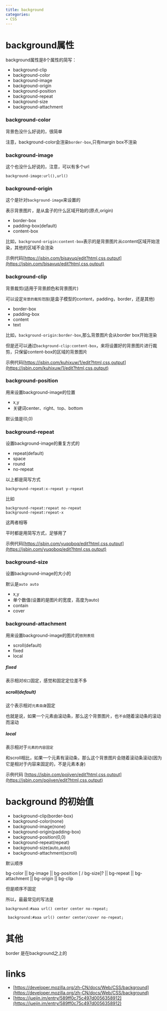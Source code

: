 ```yaml
---
title: background
categories: 
- CSS
---
```


# background属性

background属性是8个属性的简写：

- background-clip
- background-color
- background-image
- background-origin
- background-position
- background-repeat
- background-size
- background-attachment


### background-color
背景色没什么好说的，很简单

注意，background-color会渲染`border-box`,只有margin box不渲染

### background-image

这个也没什么好说的，注意，可以有多个url

```
background-image:url(),url()
```

### background-origin

这个是针对`background-image`来设置的

表示背景图片，是从盒子的什么区域开始的(原点,origin)

- border-box
- padding-box(default)
- content-box

比如，`background-origin:content-box`表示的是背景图片从content区域开始渲染，其他的区域不会渲染


示例代码[https://jsbin.com/bisavuq/edit?html,css,output](https://jsbin.com/bisavuq/edit?html,css,output)


### background-clip

背景裁剪(适用于背景颜色和背景图片)

可以设定`背景的裁剪范围`(是盒子模型的content，padding，border，还是其他)

- border-box
- padding-box
- content
- text

比如，`background-origin:border-box`,那么背景图片会从border box开始渲染

但是还可以通过`background-clip:content-box`，来将设置好的背景图片进行裁剪，只保留content-box的区域的背景图片


示例代码[https://jsbin.com/kuhixuw/1/edit?html,css,output](https://jsbin.com/kuhixuw/1/edit?html,css,output)



### background-position

用来设置background-image的位置

- x,y
- 关键词center、right、top、bottom

默认值是(0,0)

### background-repeat
设置background-image的重复方式的

- repeat(default)
- space
- round
- no-repeat


以上都是简写方式

```
background-repeat:x-repeat y-repeat
```

比如

```
background-repeat:repeat no-repeat
background-repeat:repeat-x
```
这两者相等

平时都是用简写方式，足够用了

示例代码[https://jsbin.com/yuqoboq/edit?html,css,output](https://jsbin.com/yuqoboq/edit?html,css,output)


### background-size
设置background-image的大小的

默认是`auto auto`

- x,y
- 单个数值(设置的是图片的宽度，高度为auto)
- contain
- cover


### background-attachment

用来设置background-image的图片的`依附表现`

- scroll(default)
- fixed
- local


##### fixed

表示相对`视口`固定，感觉和固定定位差不多

##### scroll(default)

这个表示相对`元素自身`固定

也就是说，如果一个元素由滚动条，那么这个背景图片，也`不会`随着滚动条的滚动而滚动


##### local

表示相对于`元素的内容固定`

和scroll相比，如果一个元素有滚动条，那么这个背景图片会随着滚动条滚动(因为它是相对于内容来固定的，不是元素本身)


示例代码 [https://jsbin.com/pojiven/edit?html,css,output](https://jsbin.com/pojiven/edit?html,css,output)


# background 的初始值

- background-clip(border-box)
- background-color(none)
- background-image(none)
- background-origin(padding-box)
- background-position(0,0)
- background-repeat(repeat)
- background-size(auto,auto)
- background-attachment(scroll)

默认顺序

 bg-color || bg-image || bg-position [ / bg-size]? || bg-repeat || bg-attachment || bg-origin || bg-clip

 但是顺序不固定

 所以，最最常见的写法是

 ```
 background:#aaa url() center center no-repeat;
 ```

```
 background:#aaa url() center center/cover no-repeat;
 ```



# 其他

border 是在background之上的



 # links
 - [https://developer.mozilla.org/zh-CN/docs/Web/CSS/background](https://developer.mozilla.org/zh-CN/docs/Web/CSS/background)
 - [https://juejin.im/entry/589ff0c75c497d0056358912](https://juejin.im/entry/589ff0c75c497d0056358912)